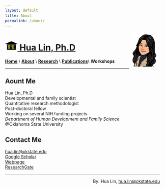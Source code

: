 ```yaml
---
layout: default
title: About
permalink: /about/
---
```


<a href="http://drhualin.github.io"><img style="float: right; width: 90px; margin: 0px 5px 20px" src="/images/Me_regards1.png">
<h1> <img style="float: center; width: 40px; margin: 0px 0px 0px" src="/images/logo-goldB.jpg">  Hua Lin, Ph.D </h1>

  
[**Home**](/)  \ [**About**](/about) \ [**Research**](/research) \ [**Publications**](/publications.md)\ **Workshops** 

***********

## Aount Me
Hua Lin, Ph.D <br />
Developmental and family scientist <br />
Quantitative research methodologist  <br />
Post-doctoral fellow  <br />
Working on several NIH funding projects  <br />
*Department of Human Development and Family Science* <br />
@Oklahoma State University <br />

## Contact Me
[hua.lin@okstate.edu](mailto:hua.lin@dokstate.edu)  <br />
[Google Scholar](https://scholar.google.com/citations?user=tS3Zw8cAAAAJ&hl=en)  <br />
[Webpage](https://drhualin.github.io/)  <br />
[ResearchGate](https://www.researchgate.net/profile/Hua_Lin30)  <br />

***********************
<h8><div style="text-align: right">By: Hua Lin, hua.lin@okstate.edu</div></h8>
